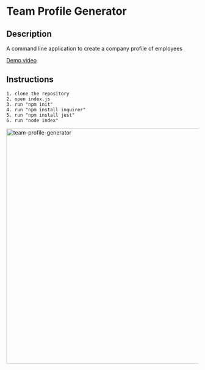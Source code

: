 # Team Profile Generator

## Description
A command line application to create a company profile of employees

[Demo video](https://youtu.be/1iKx_mV1UHE)

## Instructions 
    1. clone the repository
    2. open index.js 
    3. run "npm init"
    4. run "npm install inquirer"
    5. run "npm install jest"
    6. run "node index"

<img width="615" alt="team-profile-generator" src="https://user-images.githubusercontent.com/91970214/153533325-aa3da255-854a-4241-b595-58b61176b005.png">

